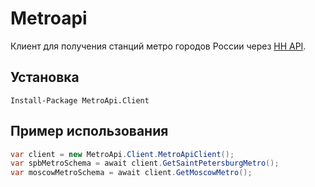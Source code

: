 # Metroapi 

Клиент для получения станций метро городов России через [HH API](https://github.com/hhru/api/blob/master/docs/metro.md).
 
## Установка

```PS
Install-Package MetroApi.Client
```

## Пример использования

```C#
var client = new MetroApi.Client.MetroApiClient();
var spbMetroSchema = await client.GetSaintPetersburgMetro();
var moscowMetroSchema = await client.GetMoscowMetro();
```

